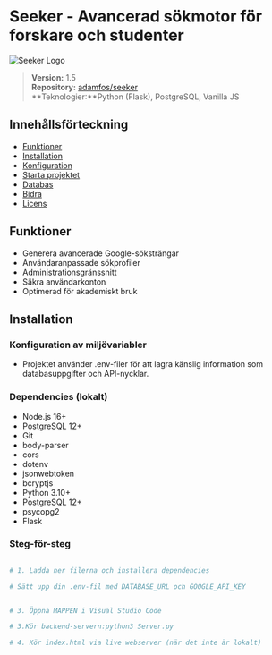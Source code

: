# Seeker - Avancerad sökmotor för forskare och studenter

![Seeker Logo](https://i.ibb.co/pvmJX8pm/output-onlinepngtools.png)

> **Version:** 1.5  
> **Repository:** [adamfos/seeker](https://github.com/adamfos/seeker)  
> **Teknologier:**Python (Flask), PostgreSQL, Vanilla JS

## Innehållsförteckning
- [Funktioner](#-funktioner)
- [Installation](#-installation)
- [Konfiguration](#%EF%B8%8F-konfiguration)
- [Starta projektet](#-starta-projektet)
- [Databas](#-databas)
- [Bidra](#-bidra)
- [Licens](#-licens)

## Funktioner
- Generera avancerade Google-söksträngar
- Användaranpassade sökprofiler
- Administrationsgränssnitt
- Säkra användarkonton
- Optimerad för akademiskt bruk

## Installation

### Konfiguration av miljövariabler
- Projektet använder .env-filer för att lagra känslig information som databasuppgifter och API-nycklar.

### Dependencies (lokalt)
- Node.js 16+
- PostgreSQL 12+
- Git
- body-parser
- cors
- dotenv
- jsonwebtoken
- bcryptjs
- Python 3.10+
- PostgreSQL 12+
- psycopg2
- Flask

### Steg-för-steg
```bash

# 1. Ladda ner filerna och installera dependencies

# Sätt upp din .env-fil med DATABASE_URL och GOOGLE_API_KEY


# 3. Öppna MAPPEN i Visual Studio Code

# 3.Kör backend-servern:python3 Server.py

# 4. Kör index.html via live webserver (när det inte är lokalt)
